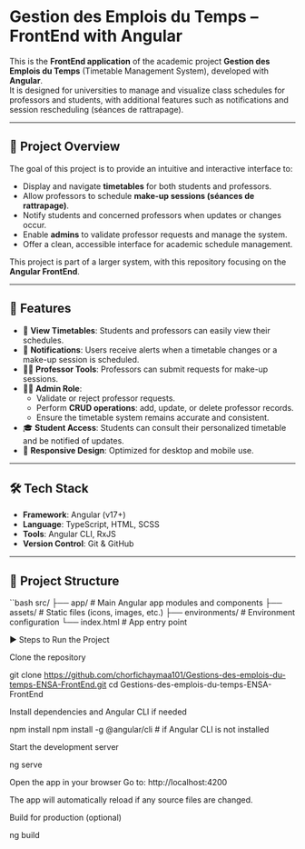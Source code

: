 # Gestion des Emplois du Temps – FrontEnd with Angular

This is the **FrontEnd application** of the academic project **Gestion des Emplois du Temps** (Timetable Management System), developed with **Angular**.  
It is designed for universities to manage and visualize class schedules for professors and students, with additional features such as notifications and session rescheduling (séances de rattrapage).

---

## 📌 Project Overview

The goal of this project is to provide an intuitive and interactive interface to:
- Display and navigate **timetables** for both students and professors.
- Allow professors to schedule **make-up sessions (séances de rattrapage)**.
- Notify students and concerned professors when updates or changes occur.
- Enable **admins** to validate professor requests and manage the system.
- Offer a clean, accessible interface for academic schedule management.

This project is part of a larger system, with this repository focusing on the **Angular FrontEnd**.

---

## 🚀 Features

- 📅 **View Timetables**: Students and professors can easily view their schedules.  
- 🔔 **Notifications**: Users receive alerts when a timetable changes or a make-up session is scheduled.  
- 👩‍🏫 **Professor Tools**: Professors can submit requests for make-up sessions.  
- 🧑‍💼 **Admin Role**:  
  - Validate or reject professor requests.  
  - Perform **CRUD operations**: add, update, or delete professor records.  
  - Ensure the timetable system remains accurate and consistent.  
- 🎓 **Student Access**: Students can consult their personalized timetable and be notified of updates.  
- 📱 **Responsive Design**: Optimized for desktop and mobile use.  

---

## 🛠️ Tech Stack

- **Framework**: Angular (v17+)  
- **Language**: TypeScript, HTML, SCSS  
- **Tools**: Angular CLI, RxJS  
- **Version Control**: Git & GitHub  

---

## 📂 Project Structure

``bash
src/
 ├── app/               # Main Angular app modules and components
 ├── assets/            # Static files (icons, images, etc.)
 ├── environments/      # Environment configuration
 └── index.html         # App entry point


▶️ Steps to Run the Project

Clone the repository

git clone https://github.com/chorfichaymaa101/Gestions-des-emplois-du-temps-ENSA-FrontEnd.git
cd Gestions-des-emplois-du-temps-ENSA-FrontEnd


Install dependencies and Angular CLI if needed

npm install
npm install -g @angular/cli   # if Angular CLI is not installed


Start the development server

ng serve


Open the app in your browser
Go to: http://localhost:4200

The app will automatically reload if any source files are changed.

Build for production (optional)

ng build
